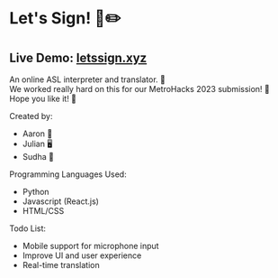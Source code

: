 # Let's Sign! 🤖✏️

## Live Demo: [letssign.xyz](https://letssign.xyz)
An online ASL interpreter and translator. 💬  
We worked really hard on this for our MetroHacks 2023 submission! 💖  
Hope you like it! 🥰

Created by:
- Aaron 🧠
- Julian 🖥️
- Sudha 🎨

Programming Languages Used:
- Python
- Javascript (React.js)
- HTML/CSS

Todo List:
- Mobile support for microphone input
- Improve UI and user experience
- Real-time translation
